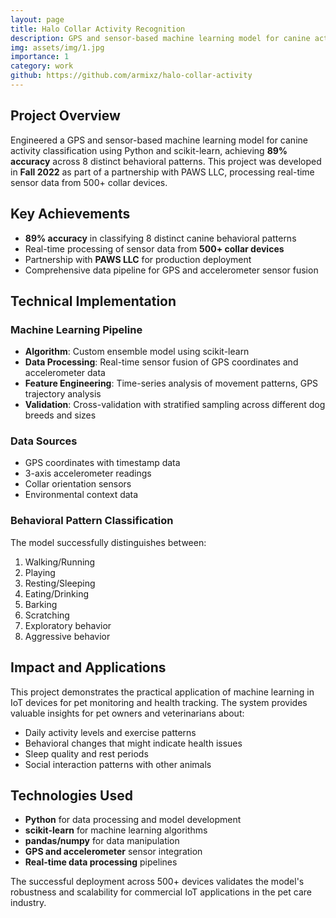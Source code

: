 ```yaml
---
layout: page
title: Halo Collar Activity Recognition
description: GPS and sensor-based machine learning model for canine activity classification
img: assets/img/1.jpg
importance: 1
category: work
github: https://github.com/armixz/halo-collar-activity
---
```


## Project Overview

Engineered a GPS and sensor-based machine learning model for canine activity classification using Python and scikit-learn, achieving **89% accuracy** across 8 distinct behavioral patterns. This project was developed in **Fall 2022** as part of a partnership with PAWS LLC, processing real-time sensor data from 500+ collar devices.

## Key Achievements

- **89% accuracy** in classifying 8 distinct canine behavioral patterns
- Real-time processing of sensor data from **500+ collar devices**
- Partnership with **PAWS LLC** for production deployment
- Comprehensive data pipeline for GPS and accelerometer sensor fusion

## Technical Implementation

### Machine Learning Pipeline
- **Algorithm**: Custom ensemble model using scikit-learn
- **Data Processing**: Real-time sensor fusion of GPS coordinates and accelerometer data
- **Feature Engineering**: Time-series analysis of movement patterns, GPS trajectory analysis
- **Validation**: Cross-validation with stratified sampling across different dog breeds and sizes

### Data Sources
- GPS coordinates with timestamp data
- 3-axis accelerometer readings
- Collar orientation sensors
- Environmental context data

### Behavioral Pattern Classification
The model successfully distinguishes between:
1. Walking/Running
2. Playing
3. Resting/Sleeping
4. Eating/Drinking
5. Barking
6. Scratching
7. Exploratory behavior
8. Aggressive behavior

## Impact and Applications

This project demonstrates the practical application of machine learning in IoT devices for pet monitoring and health tracking. The system provides valuable insights for pet owners and veterinarians about:

- Daily activity levels and exercise patterns
- Behavioral changes that might indicate health issues
- Sleep quality and rest periods
- Social interaction patterns with other animals

## Technologies Used

- **Python** for data processing and model development
- **scikit-learn** for machine learning algorithms
- **pandas/numpy** for data manipulation
- **GPS and accelerometer** sensor integration
- **Real-time data processing** pipelines

The successful deployment across 500+ devices validates the model's robustness and scalability for commercial IoT applications in the pet care industry.
